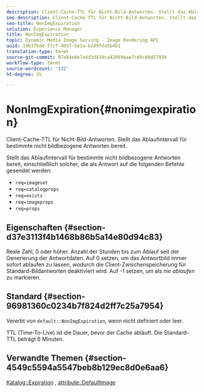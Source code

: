 ```yaml
---
description: Client-Cache-TTL für Nicht-Bild-Antworten. Stellt das Ablaufintervall für bestimmte nicht bildbezogene Antworten bereit.
seo-description: Client-Cache-TTL für Nicht-Bild-Antworten. Stellt das Ablaufintervall für bestimmte nicht bildbezogene Antworten bereit.
seo-title: NonImgExpiration
solution: Experience Manager
title: NonImgExpiration
topic: Dynamic Media Image Serving - Image Rendering API
uuid: 19b37bd4-f7cf-4b5f-be1a-b2d9fda5b4b1
translation-type: tm+mt
source-git-commit: 97a84e8e7edd3d834ca42069eae7c09c00d57938
workflow-type: tm+mt
source-wordcount: '132'
ht-degree: 3%

---
```



# NonImgExpiration{#nonimgexpiration}

Client-Cache-TTL für Nicht-Bild-Antworten. Stellt das Ablaufintervall für bestimmte nicht bildbezogene Antworten bereit.

Stellt das Ablaufintervall für bestimmte nicht bildbezogene Antworten bereit, einschließlich solcher, die als Antwort auf die folgenden Befehle gesendet werden:

* `req=imageset`
* `req=catalogprops`
* `req=exists`
* `req=imageprops`
* `req=props`

## Eigenschaften {#section-d37e3113f4b1468b86b5a14e80d94c83}

Reale Zahl, 0 oder höher. Anzahl der Stunden bis zum Ablauf seit der Generierung der Antwortdaten. Auf 0 setzen, um das Antwortbild immer sofort ablaufen zu lassen, wodurch die Client-Zwischenspeicherung für Standard-Bildantworten deaktiviert wird. Auf -1 setzen, um als *nie ablaufen* zu markieren.

## Standard {#section-96981360c0234b7f824d2ff7c25a7954}

Vererbt von `default::NonImgExpiration`, wenn nicht definiert oder leer.

TTL (Time-To-Live) ist die Dauer, bevor der Cache abläuft. Die Standard-TTL beträgt 6 Minuten.

## Verwandte Themen {#section-4549c5594a5547beb8b129ec8d0e6aa6}

[Katalog::Expiration](../../../../../is-api/image-catalog/image-serving-api-ref/c-image-catalog-reference/c-image-svg-data-reference/c-image-data-reference/r-expiration-cat.md#reference-a7afd668ecbb4d2da65d86259aa6a28a) ,  [attribute::DefaultImage](../../../../../is-api/image-catalog/image-serving-api-ref/c-image-catalog-reference/c-attributes-reference/r-is-cat-defaultimage.md#reference-8e9900e129f54ed68462a3c2fc3bc433)
